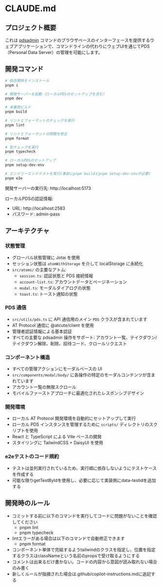 # CLAUDE.md

## プロジェクト概要

これは [pdsadmin](https://github.com/bluesky-social/pds/tree/main/pdsadmin) コマンドのブラウザベースのインターフェースを提供するウェブアプリケーションで、コマンドラインの代わりにウェブUIを通じてPDS（Personal Data Server）の管理を可能にします。

## 開発コマンド

```bash
# 依存関係をインストール
pnpm i

# 開発サーバーを起動（ローカルPDSのセットアップを含む）
pnpm dev

# 本番用ビルド
pnpm build

# リントとフォーマットのチェックを実行
pnpm lint

# リントとフォーマットの問題を修正
pnpm format

# 型チェックを実行
pnpm typecheck

# ローカルPDSのセットアップ
pnpm setup-dev-env

# エンドツーエンドテストを実行(事前にpnpm buildとpnpm setup-dev-envが必要)
pnpm e2e
```

開発サーバーの実行先: http://localhost:5173

ローカルPDSの認証情報:

- URL: http://localhost:2583
- パスワード: admin-pass

## アーキテクチャ

### 状態管理

- グローバル状態管理に Jotai を使用
- セッション状態は `atomWithStorage` を介して localStorage に永続化
- `src/atoms/` の主要なアトム:
  - `session.ts`: 認証状態と PDS 接続情報
  - `account-list.ts`: アカウントデータとページネーション
  - `modal.ts`: モーダルダイアログの状態
  - `toast.ts`: トースト通知の状態

### PDS 通信

- `src/utils/pds.ts` に API 通信用のメイン `PDS` クラスが含まれています
- AT Protocol 通信に @atcute/client を使用
- 管理者認証情報による基本認証
- すべての主要な pdsadmin 操作をサポート: アカウント一覧、テイクダウン/テイクダウン解除、削除、招待コード、クロールリクエスト

### コンポーネント構造

- すべての管理アクションにモーダルベースの UI
- `src/components/modal/body/` に各操作の特定のモーダルコンテンツが含まれています
- アカウント一覧の無限スクロール
- モバイルファーストアプローチに最適化されたレスポンシブデザイン

### 開発環境

- ローカル AT Protocol 開発環境を自動的にセットアップして実行
- ローカル PDS インスタンスを管理するために `scripts/` ディレクトリのスクリプトを使用
- React と TypeScript による Vite ベースの開発
- スタイリングに TailwindCSS + DaisyUI を使用

### e2eテストのコード規約

- テストは並列実行されているため、実行順に依存しないようにテストケースを作成する
- 可能な限りgetTestByIdを使用し、必要に応じて実装側にdata-testidを追加する

## 開発時のルール

- コミットする前に以下のコマンドを実行してコードに問題がないことを確認してください
  - pnpm lint
  - pnpm typecheck
- lintエラーがある場合は以下のコマンドで自動修正できます
  - pnpm format
- コンポーネント単体で完結するようtailwindのクラスを指定し、位置を指定するクラスはclassNameという名前のpropsで受け取るようにする
- コメントは出来るだけ書かない。コードの内容から意図が読み取れない場合のみ書く
- 新しくルールが指摘された場合は.github/copilot-instructions.mdに追記する
